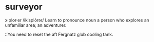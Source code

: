 # surveyor

x·plor·er
/ikˈsplôrər/
Learn to pronounce
noun
a person who explores an unfamiliar area; an adventurer.

::You need to reset the aft Fergnatz glob cooling tank.
